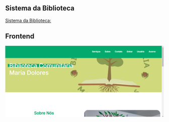 ## Sistema da Biblioteca
[Sistema da Biblioteca:](https://obrasocialchicoxavier.com.br/)
## Frontend
![Pagina Inicial](img/pagina_inicial.png)

